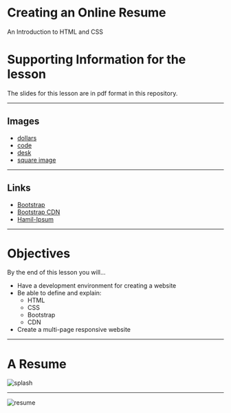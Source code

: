 # Creating an Online Resume
An Introduction to HTML and CSS

# Supporting Information for the lesson
The slides for this lesson are in pdf format in this repository.

---

## Images
- [dollars](http://res.cloudinary.com/isityou/image/upload/c_scale,w_600/v1490763166/american_umeq4s.jpg)
- [code](http://res.cloudinary.com/isityou/image/upload/v1490755526/computer_evlezx.jpg)
- [desk](http://res.cloudinary.com/isityou/image/upload/v1490755569/office_be1u5q.jpg)
- [square image](http://res.cloudinary.com/isityou/image/upload/c_crop,h_200,w_200/v1490755526/binary_nxq4km.jpg)

---

## Links
- [Bootstrap](http://getbootstrap.com/css/)
- [Bootstrap CDN](https://maxcdn.bootstrapcdn.com/bootstrap/3.3.7/css/bootstrap.min.css)
- [Hamil-Ipsum](http://hamilipsum.net/?paras=5&type=all-lyrics)

---

# Objectives

By the end of this lesson you will...

* Have a development environment for creating a website
* Be able to define and explain:
  - HTML
  - CSS
  - Bootstrap
  - CDN
* Create a multi-page responsive website

---

# A Resume

![splash](http://res.cloudinary.com/isityou/image/upload/c_scale,w_800/v1490803642/aham_splash_llgxjy.png)

---

![resume](http://res.cloudinary.com/isityou/image/upload/c_scale,w_800/v1490803642/aham_resume_x5dnzt.png)
